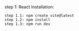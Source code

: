 step 1: React Installation:

    step 1.1: npm create vite@latest
    step 1.2: npm install
    step 1.3: npm run dev
